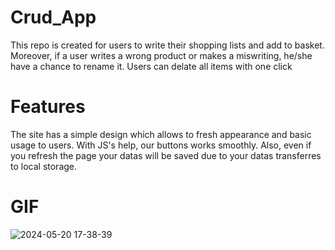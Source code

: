 # Crud_App

This repo is created for users to write their shopping lists and add to basket. Moreover, if a user writes a wrong product or makes a miswriting, he/she have a chance to rename it. Users can delate all items with one click

# Features

The site has a simple design which allows to fresh appearance and basic usage to users. With JS's help, our buttons works smoothly. Also, even if you refresh the page your datas will be saved due to your datas transferres to local storage.

# GIF

![2024-05-20 17-38-39](https://github.com/keremsakarya/Crud_App/assets/164352221/d5c201cc-59fe-4a91-9385-d298f51987e3)

